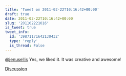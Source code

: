 ```yaml
---
title: 'Tweet on 2011-02-22T10:16:42+00:00'
draft: true
date: 2011-02-22T10:16:42+00:00
slug: '201102221016'
is_tweet: true
tweet_info:
  id: '39871171642130432'
  type: 'reply'
  is_thread: False
---
```




[@jenusellis](https://x.com/jenusellis) Yes, we liked it. It was creative and awesome!

[Discussion](https://x.com/sytelus/status/39871171642130432)
